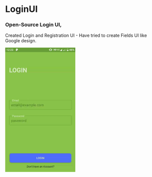 # LoginUI

### Open-Source Login UI,

Created Login and Registration UI - Have tried to create Fields UI like Google design.

<img src="https://github.com/UttamPanchasara/LoginUI/blob/master/app/src/main/assets/screens/login.gif" height="400" alt="Screenshot"/> 

